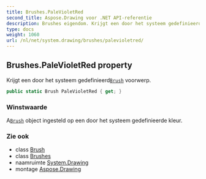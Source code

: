```yaml
---
title: Brushes.PaleVioletRed
second_title: Aspose.Drawing voor .NET API-referentie
description: Brushes eigendom. Krijgt een door het systeem gedefinieerdBrush voorwerp.
type: docs
weight: 1060
url: /nl/net/system.drawing/brushes/palevioletred/
---
```

## Brushes.PaleVioletRed property

Krijgt een door het systeem gedefinieerd[`Brush`](../../brush/) voorwerp.

```csharp
public static Brush PaleVioletRed { get; }
```

### Winstwaarde

A[`Brush`](../../brush/) object ingesteld op een door het systeem gedefinieerde kleur.

### Zie ook

* class [Brush](../../brush/)
* class [Brushes](../)
* naamruimte [System.Drawing](../../brushes/)
* montage [Aspose.Drawing](../../../)


